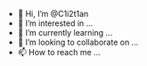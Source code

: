 - 👋 Hi, I’m @C1i2t1an
- 👀 I’m interested in ...
- 🌱 I’m currently learning ...
- 💞️ I’m looking to collaborate on ...
- 📫 How to reach me ...

<!---
C1i2t1an/C1i2t1an is a ✨ special ✨ repository because its `README.md` (this file) appears on your GitHub profile.
You can click the Preview link to take a look at your changes.
--->
